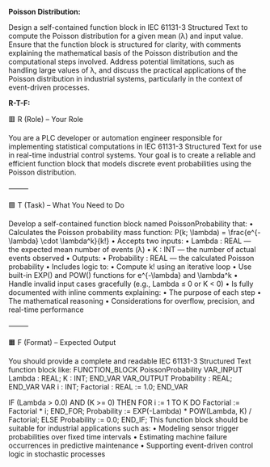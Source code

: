 **Poisson Distribution:**

Design a self-contained function block in IEC 61131-3 Structured Text to compute the Poisson distribution for a given mean (λ) and input value. Ensure that the function block is structured for clarity, with comments explaining the mathematical basis of the Poisson distribution and the computational steps involved. Address potential limitations, such as handling large values of λ, and discuss the practical applications of the Poisson distribution in industrial systems, particularly in the context of event-driven processes.

**R-T-F:**

🟥 R (Role) – Your Role

You are a PLC developer or automation engineer responsible for implementing statistical computations in IEC 61131-3 Structured Text for use in real-time industrial control systems. Your goal is to create a reliable and efficient function block that models discrete event probabilities using the Poisson distribution.

⸻

🟩 T (Task) – What You Need to Do

Develop a self-contained function block named PoissonProbability that:
	•	Calculates the Poisson probability mass function:
P(k; \lambda) = \frac{e^{-\lambda} \cdot \lambda^k}{k!}
	•	Accepts two inputs:
	•	Lambda : REAL — the expected mean number of events (λ)
	•	K : INT — the number of actual events observed
	•	Outputs:
	•	Probability : REAL — the calculated Poisson probability
	•	Includes logic to:
	•	Compute k! using an iterative loop
	•	Use built-in EXP() and POW() functions for e^{-\lambda} and \lambda^k
	•	Handle invalid input cases gracefully (e.g., Lambda ≤ 0 or K < 0)
	•	Is fully documented with inline comments explaining:
	•	The purpose of each step
	•	The mathematical reasoning
	•	Considerations for overflow, precision, and real-time performance

⸻

🟧 F (Format) – Expected Output

You should provide a complete and readable IEC 61131-3 Structured Text function block like:
FUNCTION_BLOCK PoissonProbability
VAR_INPUT
    Lambda : REAL;
    K : INT;
END_VAR
VAR_OUTPUT
    Probability : REAL;
END_VAR
VAR
    i : INT;
    Factorial : REAL := 1.0;
END_VAR

IF (Lambda > 0.0) AND (K >= 0) THEN
    FOR i := 1 TO K DO
        Factorial := Factorial * i;
    END_FOR;
    Probability := EXP(-Lambda) * POW(Lambda, K) / Factorial;
ELSE
    Probability := 0.0;
END_IF;
This function block should be suitable for industrial applications such as:
	•	Modeling sensor trigger probabilities over fixed time intervals
	•	Estimating machine failure occurrences in predictive maintenance
	•	Supporting event-driven control logic in stochastic processes
